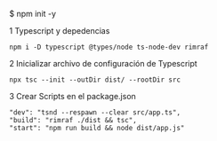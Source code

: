 $ npm init -y

1 Typescript y depedencias

```
npm i -D typescript @types/node ts-node-dev rimraf
```

2 Inicializar archivo de configuración de Typescript

```
npx tsc --init --outDir dist/ --rootDir src
```

3 Crear Scripts en el package.json

```
"dev": "tsnd --respawn --clear src/app.ts",
"build": "rimraf ./dist && tsc",
"start": "npm run build && node dist/app.js"
```